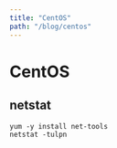 ```yaml
---
title: "CentOS"
path: "/blog/centos"
---
```

# CentOS

## netstat

```
yum -y install net-tools
netstat -tulpn
```


